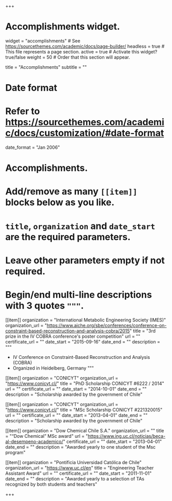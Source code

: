 +++
# Accomplishments widget.
widget = "accomplishments"  # See https://sourcethemes.com/academic/docs/page-builder/
headless = true  # This file represents a page section.
active = true  # Activate this widget? true/false
weight = 50  # Order that this section will appear.

title = "Accomplish&shy;ments"
subtitle = ""

# Date format
#   Refer to https://sourcethemes.com/academic/docs/customization/#date-format
date_format = "Jan 2006"

# Accomplishments.
#   Add/remove as many `[[item]]` blocks below as you like.
#   `title`, `organization` and `date_start` are the required parameters.
#   Leave other parameters empty if not required.
#   Begin/end multi-line descriptions with 3 quotes `"""`.

[[item]]
  organization = "International Metabolic Engineering Society (IMES)"
  organization_url = "https://www.aiche.org/sbe/conferences/conference-on-constraint-based-reconstruction-and-analysis-cobra/2015"
  title = "3rd prize in the IV COBRA conference's poster competition"
  url = ""
  certificate_url = ""
  date_start = "2015-09-16"
  date_end = ""
  description = """
  <br/>
  * IV Conference on Constraint-Based Reconstruction and Analysis (COBRA)
  * Organized in Heidelberg, Germany
  """

[[item]]
  organization = "CONICYT"
  organization_url = "https://www.conicyt.cl/"
  title = "PhD Scholarship CONICYT #6222 / 2014"
  url = ""
  certificate_url = ""
  date_start = "2014-10-01"
  date_end = ""
  description = "Scholarship awarded by the government of Chile"

[[item]]
  organization = "CONICYT"
  organization_url = "https://www.conicyt.cl/"
  title = "MSc Scholarship CONICYT #221320015"
  url = ""
  certificate_url = ""
  date_start = "2013-04-01"
  date_end = ""
  description = "Scholarship awarded by the government of Chile"

[[item]]
  organization = "Dow Chemical Chile S.A."
  organization_url = ""
  title = "“Dow Chemical” MSc award"
  url = "https://www.ing.uc.cl/noticias/beca-al-desempeno-academico/"
  certificate_url = ""
  date_start = "2013-04-01"
  date_end = ""
  description = "Awarded yearly to one student of the Msc program"

[[item]]
  organization = "Pontificia Universidad Católica de Chile"
  organization_url = "https://www.uc.cl/en"
  title = "Engineering Teacher Assistant Award"
  url = ""
  certificate_url = ""
  date_start = "2011-11-01"
  date_end = ""
  description = "Awarded yearly to a selection of TAs recognized by both students and teachers"

+++
